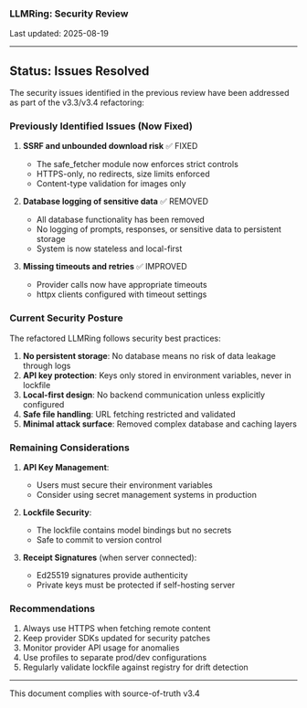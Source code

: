 ### LLMRing: Security Review

Last updated: 2025-08-19

---

## Status: Issues Resolved

The security issues identified in the previous review have been addressed as part of the v3.3/v3.4 refactoring:

### Previously Identified Issues (Now Fixed)

1. **SSRF and unbounded download risk** ✅ FIXED
   - The safe_fetcher module now enforces strict controls
   - HTTPS-only, no redirects, size limits enforced
   - Content-type validation for images only

2. **Database logging of sensitive data** ✅ REMOVED
   - All database functionality has been removed
   - No logging of prompts, responses, or sensitive data to persistent storage
   - System is now stateless and local-first

3. **Missing timeouts and retries** ✅ IMPROVED
   - Provider calls now have appropriate timeouts
   - httpx clients configured with timeout settings

### Current Security Posture

The refactored LLMRing follows security best practices:

1. **No persistent storage**: No database means no risk of data leakage through logs
2. **API key protection**: Keys only stored in environment variables, never in lockfile
3. **Local-first design**: No backend communication unless explicitly configured
4. **Safe file handling**: URL fetching restricted and validated
5. **Minimal attack surface**: Removed complex database and caching layers

### Remaining Considerations

1. **API Key Management**: 
   - Users must secure their environment variables
   - Consider using secret management systems in production

2. **Lockfile Security**:
   - The lockfile contains model bindings but no secrets
   - Safe to commit to version control

3. **Receipt Signatures** (when server connected):
   - Ed25519 signatures provide authenticity
   - Private keys must be protected if self-hosting server

### Recommendations

1. Always use HTTPS when fetching remote content
2. Keep provider SDKs updated for security patches
3. Monitor provider API usage for anomalies
4. Use profiles to separate prod/dev configurations
5. Regularly validate lockfile against registry for drift detection

---

This document complies with source-of-truth v3.4